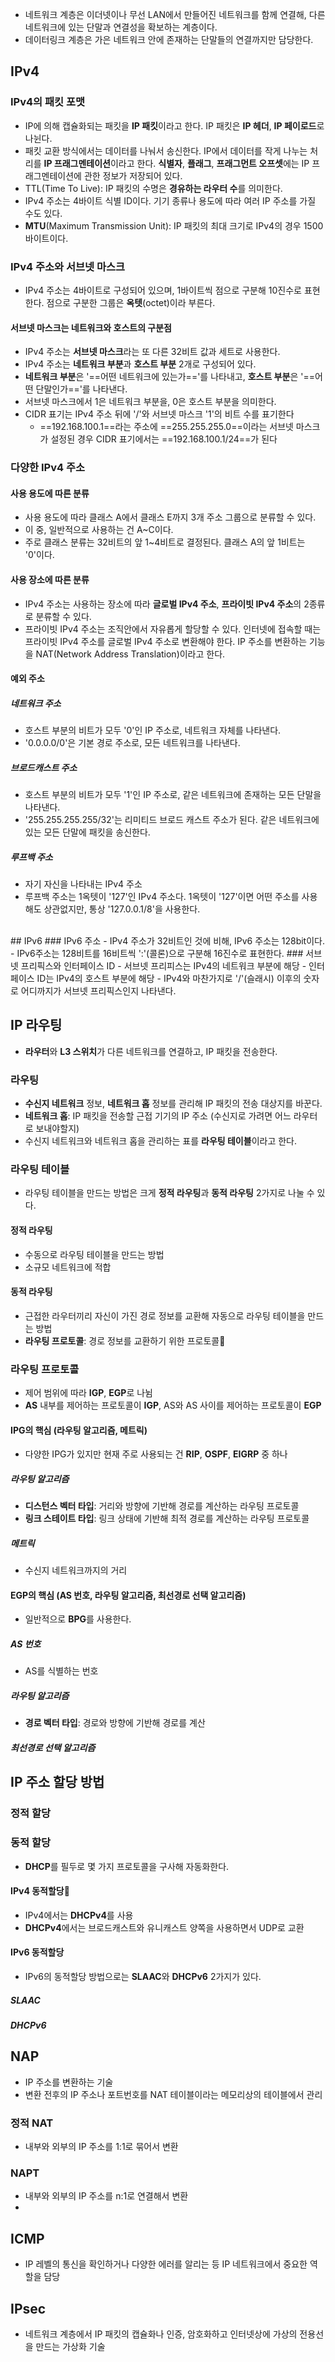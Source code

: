- 네트워크 계층은 이더넷이나 무선 LAN에서 만들어진 네트워크를 함께 연결해, 다른 네트워크에 있는 단말과 연결성을 확보하는 계층이다.
- 데이터링크 계층은 가은 네트워크 안에 존재하는 단말들의 연결까지만 담당한다.

## IPv4
### IPv4의 패킷 포맷
- IP에 의해 캡슐화되는 패킷을 **IP 패킷**이라고 한다. IP 패킷은 **IP 헤더**, **IP 페이로드**로 나뉜다.
- 패킷 교환 방식에서는 데이터를 나눠서 송신한다. IP에서 데이터를 작게 나누는 처리를 **IP 프래그멘테이션**이라고 한다. **식별자**, **플래그**, **프래그먼트 오프셋**에는 IP 프래그멘테이션에 관한 정보가 저장되어 있다.
- TTL(Time To Live): IP 패킷의 수명은 **경유하는 라우터 수**를 의미한다.
- IPv4 주소는 4바이트 식별 ID이다. 기기 종류나 용도에 따라 여러 IP 주소를 가질 수도 있다.
- **MTU**(Maximum Transmission Unit): IP 패킷의 최대 크기로 IPv4의 경우 1500 바이트이다.
### IPv4 주소와 서브넷 마스크
- IPv4 주소는 4바이트로 구성되어 있으며, 1바이트씩 점으로 구분해 10진수로 표현한다. 점으로 구분한 그룹은 **옥텟**(octet)이라 부른다.
#### 서브넷 마스크는 네트워크와 호스트의 구분점
- IPv4 주소는 **서브넷 마스크**라는 또 다른 32비트 값과 세트로 사용한다.
- IPv4 주소는 **네트워크 부분**과 **호스트 부분** 2개로 구성되어 있다.
- **네트워크 부분**은 '==어떤 네트워크에 있는가=='를 나타내고, **호스트 부분**은 '==어떤 단말인가=='를 나타낸다.
- 서브넷 마스크에서 1은 네트워크 부분을, 0은 호스트 부분을 의미한다.
- CIDR 표기는 IPv4 주소 뒤에 '/'와 서브넷 마스크 '1'의 비트 수를 표기한다
	- ==192.168.100.1==라는 주소에 ==255.255.255.0==이라는 서브넷 마스크가 설정된 경우 CIDR 표기에서는 ==192.168.100.1/24==가 된다
### 다양한 IPv4 주소
#### 사용 용도에 따른 분류
- 사용 용도에 따라 클래스 A에서 클래스 E까지 3개 주소 그룹으로 분류할 수 있다.
- 이 중, 일반적으로 사용하는 건 A~C이다.
- 주로 클래스 분류는 32비트의 앞 1~4비트로 결정된다. 클래스 A의 앞 1비트는 '0'이다.
#### 사용 장소에 따른 분류
- IPv4 주소는 사용하는 장소에 따라 **글로벌 IPv4 주소**, **프라이빗 IPv4 주소**의 2종류로 분류할 수 있다.
- 프라이빗 IPv4 주소는 조직안에서 자유롭게 할당할 수 있다. 인터넷에 접속할 때는 프라이빗 IPv4 주소를 글로벌 IPv4 주소로 변환해야 한다. IP 주소를 변환하는 기능을 NAT(Network Address Translation)이라고 한다.
#### 예외 주소
##### 네트워크 주소
- 호스트 부분의 비트가 모두 '0'인 IP 주소로, 네트워크 자체를 나타낸다.
- '0.0.0.0/0'은 기본 경로 주소로, 모든 네트워크를 나타낸다.
##### 브로드캐스트 주소
- 호스트 부분의 비트가 모두 '1'인 IP 주소로, 같은 네트워크에 존재하는 모든 단말을 나타낸다.
- '255.255.255.255/32'는 리미티드 브로드 캐스트 주소가 된다. 같은 네트워크에 있는 모든 단말에 패킷을 송신한다.
##### 루프백 주소
- 자기 자신을 나타내는 IPv4 주소
- 루프백 주소는 1옥텟이 '127'인 IPv4 주소다. 1옥텟이 '127'이면 어떤 주소를 사용해도 상관없지만, 통상 '127.0.0.1/8'을 사용한다.
<br>
## IPv6
### IPv6 주소
- IPv4 주소가 32비트인 것에 비해, IPv6 주소는 128bit이다.
- IPv6주소는 128비트를 16비트씩 ':'(콜론)으로 구분해 16진수로 표현한다.
### 서브넷 프리픽스와 인터페이스 ID
- 서브넷 프리피스는 IPv4의 네트워크 부분에 해당
- 인터페이스 ID는 IPv4의 호스트 부분에 해당
- IPv4와 마찬가지로 '/'(슬래시) 이후의 숫자로 어디까지가 서브넷 프리픽스인지 나타낸다.

## IP 라우팅
- **라우터**와 **L3 스위치**가 다른 네트워크를 연결하고, IP 패킷을 전송한다.
### 라우팅
- **수신지 네트워크** 정보, **네트워크 홉** 정보를 관리해 IP 패킷의 전송 대상지를 바꾼다.
- **네트워크 홉**: IP 패킷을 전송할 근접 기기의 IP 주소 (수신지로 가려면 어느 라우터로 보내야할지)
- 수신지 네트워크와 네트워크 홉을 관리하는 표를 **라우팅 테이블**이라고 한다.
### 라우팅 테이블
- 라우팅 테이블을 만드는 방법은 크게 **정적 라우팅**과 **동적 라우팅** 2가지로 나눌 수 있다.
#### 정적 라우팅
- 수동으로 라우팅 테이블을 만드는 방법
- 소규모 네트워크에 적합
#### 동적 라우팅
- 근접한 라우터끼리 자신이 가진 경로 정보를 교환해 자동으로 라우팅 테이블을 만드는 방법
- **라우팅 프로토콜**: 경로 정보를 교환하기 위한 프로토콜
### 라우팅 프로토콜
- 제어 범위에 따라 **IGP**, **EGP**로 나뉨
- **AS** 내부를 제어하는 프로토콜이 **IGP**, AS와 AS 사이를 제어하는 프로토콜이 **EGP**
#### IPG의 핵심 (라우팅 알고리즘, 메트릭)
- 다양한 IPG가 있지만 현재 주로 사용되는 건 **RIP**, **OSPF**, **EIGRP** 중 하나
##### 라우팅 알고리즘
- **디스턴스 벡터 타입**: 거리와 방향에 기반해 경로를 계산하는 라우팅 프로토콜
- **링크 스테이트 타입**: 링크 상태에 기반해 최적 경로를 계산하는 라우팅 프로토콜
##### 메트릭
- 수신지 네트워크까지의 거리
#### EGP의 핵심 (AS 번호, 라우팅 알고리즘, 최선경로 선택 알고리즘)
- 일반적으로 **BPG**를 사용한다.
##### AS 번호
- AS를 식별하는 번호
##### 라우팅 알고리즘
- **경로 벡터 타입**: 경로와 방향에 기반해 경로를 계산
#####  최선경로 선택 알고리즘

## IP 주소 할당 방법
### 정적 할당
### 동적 할당

- **DHCP**를 필두로 몇 가지 프로토콜을 구사해 자동화한다.
#### IPv4 동적할당
- IPv4에서는 **DHCPv4**를 사용
- **DHCPv4**에서는 브로드캐스트와 유니캐스트 양쪽을 사용하면서 UDP로 교환
#### IPv6 동적할당
- IPv6의 동적할당 방법으로는 **SLAAC**와 **DHCPv6** 2가지가 있다.
##### SLAAC
##### DHCPv6

## NAP
- IP 주소를 변환하는 기술
- 변환 전후의 IP 주소나 포트번호를 NAT 테이블이라는 메모리상의 테이블에서 관리
### 정적 NAT
- 내부와 외부의 IP 주소를 1:1로 묶어서 변환
### NAPT
- 내부와 외부의 IP 주소를 n:1로 연결해서 변환
- 

## ICMP
- IP 레벨의 통신을 확인하거나 다양한 에러를 알리는 등 IP 네트워크에서 중요한 역할을 담당


## IPsec
- 네트워크 계층에서 IP 패킷의 캡슐화나 인증, 암호화하고 인터넷상에 가상의 전용선을 만드는 가상화 기술